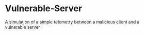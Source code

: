 # Vulnerable-Server
A simulation of a simple telemetry between a malicious client and a vulnerable server
